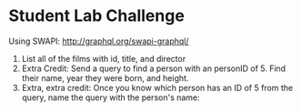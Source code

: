 # Student Lab Challenge

Using SWAPI: http://graphql.org/swapi-graphql/

1. List all of the films with id, title, and director
2. Extra Credit: Send a query to find a person with an personID of 5. Find their name, year they were born, and height.
3. Extra, extra credit: Once you know which person has an ID of 5 from the query, name the query with the person's name:

